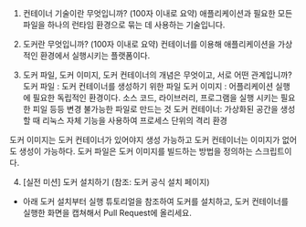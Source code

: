 
1) 컨테이너 기술이란 무엇입니까? (100자 이내로 요약)
애플리케이션과 필요한 모든 파일을 하나의 런타임 환경으로 묶는 데 사용하는 기술입니다.

2) 도커란 무엇입니까? (100자 이내로 요약)
컨테이너를 이용해 애플리케이션을 가상적인 환경에서 실행시키는 플랫폼이다.

3) 도커 파일, 도커 이미지, 도커 컨테이너의 개념은 무엇이고, 서로 어떤 관계입니까?
도커 파일 : 도커 컨테이너를 생성하기 위한 파일
도커 이미지 : 어플리케이션 실행에 필요한 독립적인 환경이다. 소스 코드, 라이브러리, 프로그램을 실행 시키는 필요한 피일 등등 변경 불가능한 파일로 만드는 것
도커 컨테이너: 가상화된 공간을 생성할 때 리눅스 자체 기능을 사용하여 프로세스 단위의 격리 환경

도커 이미지는 도커 컨테이너가 있어야지 생성 가능하고 도커 컨테이너는 이미지가 없어도 생성이 가능하다.
도커 파일은 도커 이미지를 빌드하는 방법을 정의하는 스크립트이다.


4) [실전 미션] 도커 설치하기 (참조: 도커 공식 설치 페이지)
- 아래 도커 설치부터 실행 튜토리얼을 참조하여 도커를 설치하고, 도커 컨테이너를 실행한 화면을 캡쳐해서 Pull Request에 올리세요.